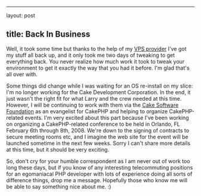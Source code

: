 <hr />

<p>layout: post</p>

<h2>title: Back In Business</h2>

<p>Well, it took some time but thanks to the help of my <a href="http://veggiehost.com">VPS provider</a> I've got my stuff all back up, and it only took me two days of tweaking to get everything back.  You never realize how much work it took to tweak your environment to get it exactly the way that you had it before.  I'm glad that's all over with.</p>

<p>
Some things did change while I was waiting for an OS re-install on my slice:  I'm no longer working for the Cake Development Corporation.  In the end, it just wasn't the right fit for what Larry and the crew needed at this time.  However, I will be continuing to work with them via the <a href="http://www.cakefoundation.org">Cake Software Foundation</a> as an evangelist for CakePHP and helping to organize CakePHP-related events.  I'm very excited about this part because I've been working on organizing a CakePHP-related conference to be held in Orlando, FL February 6th through 8th, 2008.  We're down to the signing of contracts to secure meeting rooms etc, and I imagine the web site for the event will be launched sometime in the next few weeks.  Sorry I can't share more details at this time, but it should be very exciting.
</p>

<p>
So, don't cry for your humble correspondent as I am never out of work too long these days, but if you know of any interesting telecommuting positions for an egomaniacal PHP developer with lots of experience doing all sorts of difference things, drop me a message.  Hopefully those who know me will be able to say something nice about me. :)</p>

